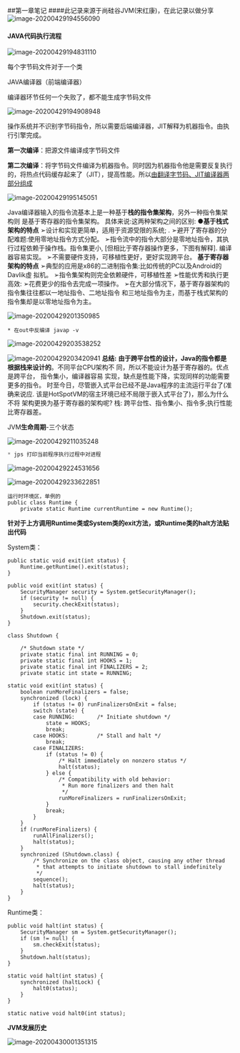 ##第一章笔记
####此记录来源于尚硅谷JVM(宋红康)，在此记录以做分享
![image-20200429194556090](../img/image-20200429194556090.png)



#### JAVA代码执行流程

![image-20200429194831110](../img/image-20200429194831110.png)

每个字节码文件对于一个类

JAVA编译器（前端编译器）

编译器环节任何一个失败了，都不能生成字节码文件

![image-20200429194908948](../img/image-20200429194908948.png)

操作系统并不识别字节码指令，所以需要后端编译器，JIT解释为机器指令。由执行引擎完成。

**第一次编译**：把源文件编译成字节码文件

**第二次编译**：将字节码文件编译为机器指令。同时因为机器指令他是需要反复执行的，将热点代码缓存起来了（JIT），提高性能。所以<u>由翻译字节码、JIT编译器两部分组成</u>

![image-20200429195145051](../img/image-20200429195145051.png)

Java编译器输入的指令流基本上是一种基于**栈的指令集架构**，另外一种指令集架构则
是基于寄存器的指令集架构。
具体来说:这两种架构之间的区别:
●**基于栈式架构的特点**
➢设计和实现更简单，适用于资源受限的系统; .
➢避开了寄存器的分配难题:使用零地址指令方式分配。<!--即是一个栈的操作，我们只需要关心栈顶-->
➢指令流中的指令大部分是零地址指令，其执行过程依赖于操作栈。指令集更小, [但相比于寄存器操作更多，下图有解释].
编译器容易实现。
➢不需要硬件支持，可移植性更好，更好实现跨平台。<!--栈是一个内存层面，不跟硬件打交道-->
**基于寄存器架构的特点**
➢典型的应用是x86的二进制指令集:比如传统的PC以及Android的Davlik虛
拟机。
➢指令集架构则完全依赖硬件，可移植性差
➢性能优秀和执行更高效: <!--因为基于cpu，比较快，对硬件耦合度较高-->
➢花费更少的指令去完成一项操作。
➢在大部分情况下，基于寄存器架构的指令集往往都以一地址指令、二地址指令
和三地址指令为主，而基于栈式架构的指令集却是以零地址指令为主。

![image-20200429201350985](../img/image-20200429201350985.png)

```
* 在out中反编译 javap -v
```

![image-20200429203538252](../img/image-20200429203538252.png)

![image-20200429203420941](../img/image-20200429203420941.png)
**总结:** 
**由于跨平台性的设计，Java的指令都是根据栈来设计的**。不同平台CPU架构不
同，所以不能设计为基于寄存器的。优点是跨平台， 指令集小，编译器容易
实现，缺点是性能下降，实现同样的功能需要更多的指令。
时至今日，尽管嵌入式平台已经不是Java程序的主流运行平台了(准确来说应.
该是HotSpotVM的宿主环境已经不局限于嵌入式平台了)，那么为什么不将
架构更换为基于寄存器的架构呢? 
栈:
跨平台性、指令集小、指令多;执行性能比寄存器差。<!--寄存器存在跟硬件的耦合，移植性差一些-->

JVM**生命周期**-三个状态

![image-20200429211035248](../img/image-20200429211035248.png)

```java
* jps 打印当前程序执行过程中对进程
```

![image-20200429224531656](../img/image-20200429224531656.png)

![image-20200429233622851](../img/image-20200429233622851.png)

```
运行时环境区，单例的
public class Runtime {
    private static Runtime currentRuntime = new Runtime();
```

**针对于上方调用Runtime类或System类的exit方法，或Runtime类的halt方法贴出代码**

System类：

```
public static void exit(int status) {
    Runtime.getRuntime().exit(status);
}
```

```
public void exit(int status) {
    SecurityManager security = System.getSecurityManager();
    if (security != null) {
        security.checkExit(status);
    }
    Shutdown.exit(status);
}
```

```
class Shutdown {

    /* Shutdown state */
    private static final int RUNNING = 0;
    private static final int HOOKS = 1;
    private static final int FINALIZERS = 2;
    private static int state = RUNNING;
```

```
static void exit(int status) {
    boolean runMoreFinalizers = false;
    synchronized (lock) {
        if (status != 0) runFinalizersOnExit = false;
        switch (state) {
        case RUNNING:       /* Initiate shutdown */
            state = HOOKS;
            break;
        case HOOKS:         /* Stall and halt */
            break;
        case FINALIZERS:
            if (status != 0) {
                /* Halt immediately on nonzero status */
                halt(status);
            } else {
                /* Compatibility with old behavior:
                 * Run more finalizers and then halt
                 */
                runMoreFinalizers = runFinalizersOnExit;
            }
            break;
        }
    }
    if (runMoreFinalizers) {
        runAllFinalizers();
        halt(status);
    }
    synchronized (Shutdown.class) {
        /* Synchronize on the class object, causing any other thread
         * that attempts to initiate shutdown to stall indefinitely
         */
        sequence();
        halt(status);
    }
}
```

Runtime类：

```
public void halt(int status) {
    SecurityManager sm = System.getSecurityManager();
    if (sm != null) {
        sm.checkExit(status);
    }
    Shutdown.halt(status);
}
```

```
static void halt(int status) {
    synchronized (haltLock) {
        halt0(status);
    }
}

static native void halt0(int status);
```

**JVM发展历史**

![image-20200430001351315](../img/image-20200430001351315.png)



